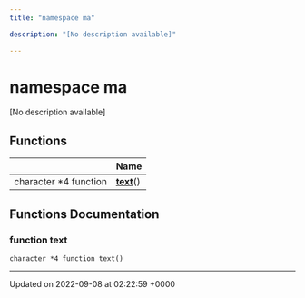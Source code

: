 ```yaml
---
title: "namespace ma"

description: "[No description available]"

---
```


# namespace ma

[No description available]

## Functions

|                | Name           |
| -------------- | -------------- |
| character *4 function | **[text](/documentation/code/namespaces/namespacema/#function-text)**() |


## Functions Documentation

### function text

```
character *4 function text()
```






-------------------------------

Updated on 2022-09-08 at 02:22:59 +0000